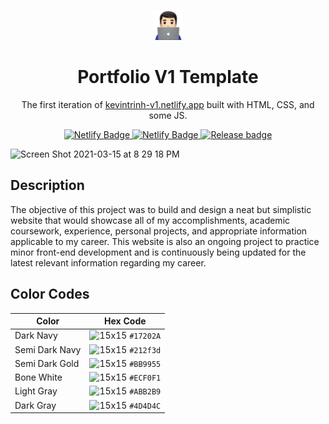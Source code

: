 <p align="center">
  <img width="48" src="/assets/images/favicon.png"/>
</p>


<h1 align="center">
  Portfolio V1 Template
</h1>
<p align="center">
  The first iteration of <a href="https://kevintrinh-v1.netlify.app" target="_blank">kevintrinh-v1.netlify.app</a> built with HTML, CSS, and some JS.
</p>
<p align="center">
  <a href="https://kevintrinh-v1.netlify.app">
    <img alt="Netlify Badge" src="https://api.netlify.com/api/v1/badges/bda950e2-c382-4756-8f7c-129785602a59/deploy-status" />
    <img alt="Netlify Badge" src="https://img.shields.io/badge/maintenance-as--is-yellow.svg" />
    <img src="https://img.shields.io/github/v/release/KevinTrinh1227/Portfolio-V1.svg" alt="Release badge" />
  </a>
</p>

<img width="1080" alt="Screen Shot 2021-03-15 at 8 29 18 PM" src="https://user-images.githubusercontent.com/48145892/196124376-180430a9-3742-4b55-b139-c550c3b0bd24.gif">

## Description
The objective of this project was to build and design a neat but simplistic website that would showcase all of my accomplishments, academic coursework, experience, personal projects, and appropriate information applicable to my career. This website is also an ongoing project to practice minor front-end development and is continuously being updated for the latest relevant information regarding my career. 


## Color Codes

| Color          | Hex Code                                                           |
| -------------- | ------------------------------------------------------------------ |
| Dark Navy      | ![15x15](https://singlecolorimage.com/get/17202a/15x15) `#17202A`  |
| Semi Dark Navy | ![15x15](https://singlecolorimage.com/get/212f3d/15x15) `#212f3d`  |
| Semi Dark Gold | ![15x15](https://singlecolorimage.com/get/BB9955/15x15) `#BB9955`  |
| Bone White     | ![15x15](https://singlecolorimage.com/get/ECF0F1/15x15) `#ECF0F1`  |
| Light Gray     | ![15x15](https://singlecolorimage.com/get/ABB2B9/15x15) `#ABB2B9`  |
| Dark Gray      | ![15x15](https://singlecolorimage.com/get/4D4D4C/15x15) `#4D4D4C`  |
